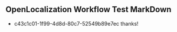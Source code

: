 ## OpenLocalization Workflow Test MarkDown

* c43c1c01-1f99-4d8d-80c7-52549b89e7ec 
thanks!



<!--HONumber=Jan16_HO4-->
